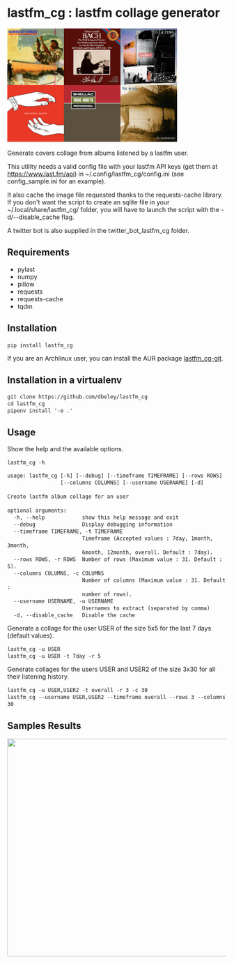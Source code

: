 # lastfm_cg : lastfm collage generator

<a href="docs/1month_2x3.png"><img src="docs/1month_2x3.png" width="390" height="260"/></a>

Generate covers collage from albums listened by a lastfm user.

This utility needs a valid config file with your lastfm API keys (get them at https://www.last.fm/api) in ~/.config/lastfm_cg/config.ini (see config_sample.ini for an example).

It also cache the image file requested thanks to the requests-cache library. If you don't want the script to create an sqlite file in your ~/.local/share/lastfm_cg/ folder, you will have to launch the script with the -d/--disable_cache flag.

A twitter bot is also supplied in the twitter_bot_lastfm_cg folder.


## Requirements

- pylast
- numpy
- pillow
- requests
- requests-cache
- tqdm

## Installation

```
pip install lastfm_cg
```

If you are an Archlinux user, you can install the AUR package [lastfm_cg-git](https://aur.archlinux.org/packages/lastfm_cg-git).

## Installation in a virtualenv

```
git clone https://github.com/dbeley/lastfm_cg
cd lastfm_cg
pipenv install '-e .'
```

## Usage

Show the help and the available options.

```
lastfm_cg -h
```

```
usage: lastfm_cg [-h] [--debug] [--timeframe TIMEFRAME] [--rows ROWS]
                 [--columns COLUMNS] [--username USERNAME] [-d]

Create lastfm album collage for an user

optional arguments:
  -h, --help            show this help message and exit
  --debug               Display debugging information
  --timeframe TIMEFRAME, -t TIMEFRAME
                        Timeframe (Accepted values : 7day, 1month, 3month,
                        6month, 12month, overall. Default : 7day).
  --rows ROWS, -r ROWS  Number of rows (Maximum value : 31. Default : 5).
  --columns COLUMNS, -c COLUMNS
                        Number of columns (Maximum value : 31. Default :
                        number of rows).
  --username USERNAME, -u USERNAME
                        Usernames to extract (separated by comma)
  -d, --disable_cache   Disable the cache
```
 
 Generate a collage for the user USER of the size 5x5 for the last 7 days (default values).

```
lastfm_cg -u USER
lastfm_cg -u USER -t 7day -r 5
```

Generate collages for the users USER and USER2 of the size 3x30 for all their listening history.

```
lastfm_cg -u USER,USER2 -t overall -r 3 -c 30
lastfm_cg --username USER,USER2 --timeframe overall --rows 3 --columns 30
```

## Samples Results

<a href="docs/overall_5x8.png"><img src="docs/overall_5x8.png" width="800" height="500"/></a>
